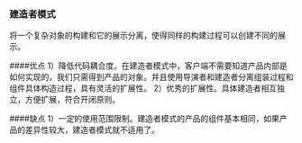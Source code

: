 ### 建造者模式
将一个复杂对象的构建和它的展示分离，使得同样的构建过程可以创建不同的展示。

####优点
1）降低代码耦合度。在建造者模式中，客户端不需要知道产品内部是如何实现的，我们只需得到产品的对象。并且使用导演者和建造者分离组装过程和组件具体构造过程，具有灵活的扩展性。</b>
2）优秀的扩展性。具体建造者相互独立，方便扩展，符合开闭原则。

####缺点
1）一定的使用范围限制。建造者模式的产品的组件基本相同，如果产品的差异性较大，建造者模式就不适用了。
